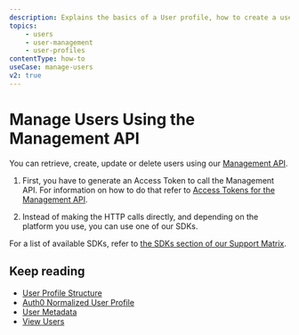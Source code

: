 ```yaml
---
description: Explains the basics of a User profile, how to create a user and view users and their profile details.
topics:
    - users
    - user-management
    - user-profiles
contentType: how-to
useCase: manage-users
v2: true
---
```

# Manage Users Using the Management API

You can retrieve, create, update or delete users using our [Management API](/api/management/v2#!/Users/get_users).

1. First, you have to generate an Access Token to call the Management API. For information on how to do that refer to [Access Tokens for the Management API](/api/management/v2/concepts/tokens).

2. Instead of making the HTTP calls directly, and depending on the platform you use, you can use one of our SDKs. 

For a list of available SDKs, refer to [the SDKs section of our Support Matrix](/support/matrix#sdks).

## Keep reading

* [User Profile Structure](/users/references/user-profile-structure)
* [Auth0 Normalized User Profile](/users/normalized)
* [User Metadata](/metadata)
* [View Users](/users/guides/view-users)
